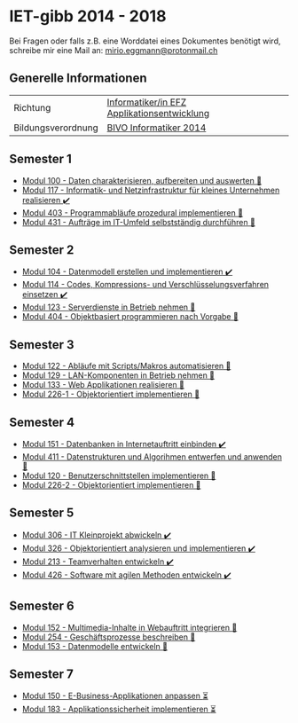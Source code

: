 # IET-gibb 2014 - 2018

Bei Fragen oder falls z.B. eine Worddatei eines Dokumentes benötigt wird, schreibe mir eine Mail an: mirio.eggmann@protonmail.ch

## Generelle Informationen

|   |  |
|---|---|
| Richtung | [Informatiker/in EFZ Applikationsentwicklung](https://www.ict-berufsbildung.ch/berufsbildung/informatikerin-efz-applikationsentwicklung/) |
| Bildungsverordnung | [BIVO Informatiker 2014](https://www.ict-berufsbildung.ch/fileadmin/user_upload/01_Deutsch/01_Grundbildung/PDF/Bildungsverordnung_Informatiker_in_EFZ-100d-20131017TRR.pdf) |

## Semester 1

- [Modul 100 - Daten charakterisieren, aufbereiten und auswerten 🚧](modul_100)
- [Modul 117 - Informatik- und Netzinfrastruktur für kleines Unternehmen realisieren ✔️](modul_117)
- [Modul 403 - Programmabläufe prozedural implementieren 🚧](modul_403)
- [Modul 431 - Aufträge im IT-Umfeld selbstständig durchführen 🚧](modul_431)

## Semester 2

- [Modul 104 - Datenmodell erstellen und implementieren ✔️](modul_104)
- [Modul 114 - Codes, Kompressions- und Verschlüsselungsverfahren einsetzen ✔️](modul_114)
- [Modul 123 - Serverdienste in Betrieb nehmen 🚧](modul_123)
- [Modul 404 - Objektbasiert programmieren nach Vorgabe 🚧](modul_404)

## Semester 3

- [Modul 122 - Abläufe mit Scripts/Makros automatisieren 🚧](modul_122)
- [Modul 129 - LAN-Komponenten in Betrieb nehmen 🚧](modul_129)
- [Modul 133 - Web Applikationen realisieren 🚧](modul_133)
- [Modul 226-1 - Objektorientiert implementieren 🚧](modul_226-1)

## Semester 4

- [Modul 151 - Datenbanken in Internetauftritt einbinden ✔️](modul_151)
- [Modul 411 - Datenstrukturen und Algorihmen entwerfen und anwenden 🚧](modul_411)
- [Modul 120 - Benutzerschnittstellen implementieren 🚧](modul_120)
- [Modul 226-2 - Objektorientiert implementieren 🚧](modul_226-2)

## Semester 5

- [Modul 306 - IT Kleinprojekt abwickeln ✔️](modul_306)
- [Modul 326 - Objektorientiert analysieren und implementieren ✔️](modul_326)
- [Modul 213 - Teamverhalten entwickeln ✔️](modul_213)
- [Modul 426 - Software mit agilen Methoden entwickeln ✔️](modul_426)

## Semester 6

- [Modul 152 - Multimedia-Inhalte in Webauftritt integrieren 🚧](modul_152)
- [Modul 254 - Geschäftsprozesse beschreiben 🚧](modul_254)
- [Modul 153 - Datenmodelle entwickeln 🚧](modul_153)

## Semester 7

- [Modul 150 - E-Business-Applikationen anpassen :hourglass_flowing_sand:](modul_150)
- [Modul 183 - Applikationssicherheit implementieren :hourglass_flowing_sand:](modul_183)
